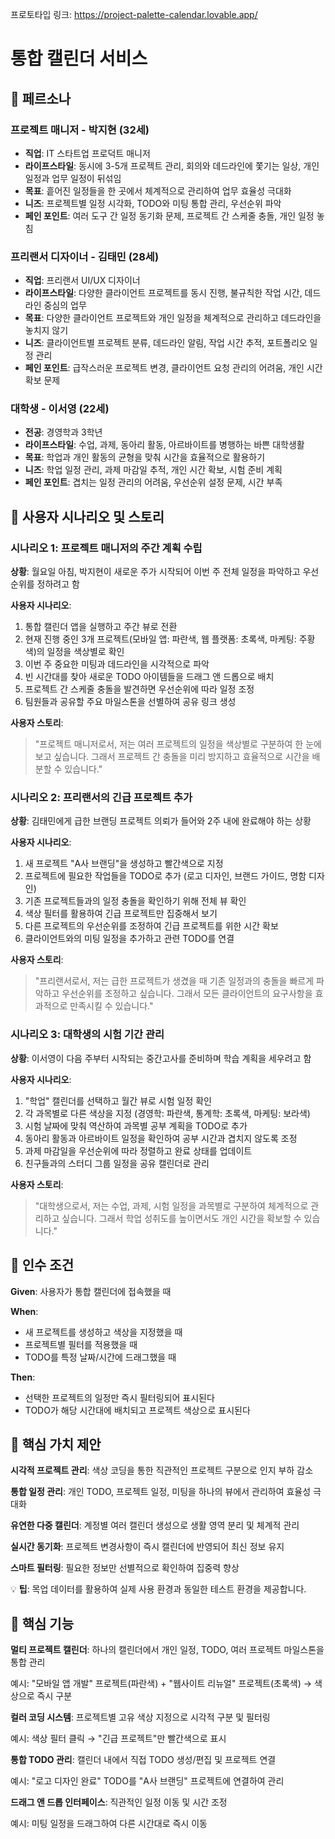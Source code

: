 
프로토타입 링크: https://project-palette-calendar.lovable.app/

# 통합 캘린더 서비스

## 📌 페르소나

### 프로젝트 매니저 - 박지현 (32세)

- **직업**: IT 스타트업 프로덕트 매니저
- **라이프스타일**: 동시에 3-5개 프로젝트 관리, 회의와 데드라인에 쫓기는 일상, 개인 일정과 업무 일정이 뒤섞임
- **목표**: 흩어진 일정들을 한 곳에서 체계적으로 관리하여 업무 효율성 극대화
- **니즈**: 프로젝트별 일정 시각화, TODO와 미팅 통합 관리, 우선순위 파악
- **페인 포인트**: 여러 도구 간 일정 동기화 문제, 프로젝트 간 스케줄 충돌, 개인 일정 놓침

### 프리랜서 디자이너 - 김태민 (28세)

- **직업**: 프리랜서 UI/UX 디자이너
- **라이프스타일**: 다양한 클라이언트 프로젝트를 동시 진행, 불규칙한 작업 시간, 데드라인 중심의 업무
- **목표**: 다양한 클라이언트 프로젝트와 개인 일정을 체계적으로 관리하고 데드라인을 놓치지 않기
- **니즈**: 클라이언트별 프로젝트 분류, 데드라인 알림, 작업 시간 추적, 포트폴리오 일정 관리
- **페인 포인트**: 급작스러운 프로젝트 변경, 클라이언트 요청 관리의 어려움, 개인 시간 확보 문제

### 대학생 - 이서영 (22세)

- **전공**: 경영학과 3학년
- **라이프스타일**: 수업, 과제, 동아리 활동, 아르바이트를 병행하는 바쁜 대학생활
- **목표**: 학업과 개인 활동의 균형을 맞춰 시간을 효율적으로 활용하기
- **니즈**: 학업 일정 관리, 과제 마감일 추적, 개인 시간 확보, 시험 준비 계획
- **페인 포인트**: 겹치는 일정 관리의 어려움, 우선순위 설정 문제, 시간 부족

## 📌 사용자 시나리오 및 스토리

### 시나리오 1: 프로젝트 매니저의 주간 계획 수립

**상황**: 월요일 아침, 박지현이 새로운 주가 시작되어 이번 주 전체 일정을 파악하고 우선순위를 정하려고 함

**사용자 시나리오**:

1. 통합 캘린더 앱을 실행하고 주간 뷰로 전환
2. 현재 진행 중인 3개 프로젝트(모바일 앱: 파란색, 웹 플랫폼: 초록색, 마케팅: 주황색)의 일정을 색상별로 확인
3. 이번 주 중요한 미팅과 데드라인을 시각적으로 파악
4. 빈 시간대를 찾아 새로운 TODO 아이템들을 드래그 앤 드롭으로 배치
5. 프로젝트 간 스케줄 충돌을 발견하면 우선순위에 따라 일정 조정
6. 팀원들과 공유할 주요 마일스톤을 선별하여 공유 링크 생성

**사용자 스토리**:

> "프로젝트 매니저로서, 저는 여러 프로젝트의 일정을 색상별로 구분하여 한 눈에 보고 싶습니다. 그래서 프로젝트 간 충돌을 미리 방지하고 효율적으로 시간을 배분할 수 있습니다."
> 

### 시나리오 2: 프리랜서의 긴급 프로젝트 추가

**상황**: 김태민에게 급한 브랜딩 프로젝트 의뢰가 들어와 2주 내에 완료해야 하는 상황

**사용자 시나리오**:

1. 새 프로젝트 "A사 브랜딩"을 생성하고 빨간색으로 지정
2. 프로젝트에 필요한 작업들을 TODO로 추가 (로고 디자인, 브랜드 가이드, 명함 디자인)
3. 기존 프로젝트들과의 일정 충돌을 확인하기 위해 전체 뷰 확인
4. 색상 필터를 활용하여 긴급 프로젝트만 집중해서 보기
5. 다른 프로젝트의 우선순위를 조정하여 긴급 프로젝트를 위한 시간 확보
6. 클라이언트와의 미팅 일정을 추가하고 관련 TODO를 연결

**사용자 스토리**:

> "프리랜서로서, 저는 급한 프로젝트가 생겼을 때 기존 일정과의 충돌을 빠르게 파악하고 우선순위를 조정하고 싶습니다. 그래서 모든 클라이언트의 요구사항을 효과적으로 만족시킬 수 있습니다."
> 

### 시나리오 3: 대학생의 시험 기간 관리

**상황**: 이서영이 다음 주부터 시작되는 중간고사를 준비하며 학습 계획을 세우려고 함

**사용자 시나리오**:

1. "학업" 캘린더를 선택하고 월간 뷰로 시험 일정 확인
2. 각 과목별로 다른 색상을 지정 (경영학: 파란색, 통계학: 초록색, 마케팅: 보라색)
3. 시험 날짜에 맞춰 역산하여 과목별 공부 계획을 TODO로 추가
4. 동아리 활동과 아르바이트 일정을 확인하여 공부 시간과 겹치지 않도록 조정
5. 과제 마감일을 우선순위에 따라 정렬하고 완료 상태를 업데이트
6. 친구들과의 스터디 그룹 일정을 공유 캘린더로 관리

**사용자 스토리**:

> "대학생으로서, 저는 수업, 과제, 시험 일정을 과목별로 구분하여 체계적으로 관리하고 싶습니다. 그래서 학업 성취도를 높이면서도 개인 시간을 확보할 수 있습니다."
> 

## 📌 인수 조건

**Given**: 사용자가 통합 캘린더에 접속했을 때

**When**:

- 새 프로젝트를 생성하고 색상을 지정했을 때
- 프로젝트별 필터를 적용했을 때
- TODO를 특정 날짜/시간에 드래그했을 때

**Then**:

- 선택한 프로젝트의 일정만 즉시 필터링되어 표시된다
- TODO가 해당 시간대에 배치되고 프로젝트 색상으로 표시된다

## 📌 핵심 가치 제안

**시각적 프로젝트 관리**: 색상 코딩을 통한 직관적인 프로젝트 구분으로 인지 부하 감소

**통합 일정 관리**: 개인 TODO, 프로젝트 일정, 미팅을 하나의 뷰에서 관리하여 효율성 극대화

**유연한 다중 캘린더**: 계정별 여러 캘린더 생성으로 생활 영역 분리 및 체계적 관리

**실시간 동기화**: 프로젝트 변경사항이 즉시 캘린더에 반영되어 최신 정보 유지

**스마트 필터링**: 필요한 정보만 선별적으로 확인하여 집중력 향상

💡 **팁**: 목업 데이터를 활용하여 실제 사용 환경과 동일한 테스트 환경을 제공합니다.

## 📌 핵심 기능

**멀티 프로젝트 캘린더**: 하나의 캘린더에서 개인 일정, TODO, 여러 프로젝트 마일스톤을 통합 관리

예시: "모바일 앱 개발" 프로젝트(파란색) + "웹사이트 리뉴얼" 프로젝트(초록색) → 색상으로 즉시 구분

**컬러 코딩 시스템**: 프로젝트별 고유 색상 지정으로 시각적 구분 및 필터링

예시: 색상 필터 클릭 → "긴급 프로젝트"만 빨간색으로 표시

**통합 TODO 관리**: 캘린더 내에서 직접 TODO 생성/편집 및 프로젝트 연결

예시: "로고 디자인 완료" TODO를 "A사 브랜딩" 프로젝트에 연결하여 관리

**드래그 앤 드롭 인터페이스**: 직관적인 일정 이동 및 시간 조정

예시: 미팅 일정을 드래그하여 다른 시간대로 즉시 이동
